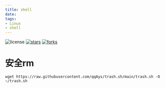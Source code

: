 ```yaml
---
title: shell
date:
tags:
- Linux
- shell
---
```

![license](https://img.shields.io/packagist/l/doctrine/orm.svg)
[![stars](https://img.shields.io/github/stars/luvx21/shell.svg?style=flat&label=Star)](https://github.com/luvx21/shell/stargazers)
[![forks](https://img.shields.io/github/forks/luvx21/shell.svg?style=flat&label=Fork)](https://github.com/luvx21/shell/fork)
<!-- TOC -->


<!-- /TOC -->

# 安全rm

`wget https://raw.githubusercontent.com/qqAys/trash.sh/main/trash.sh -O ~/trash.sh`
